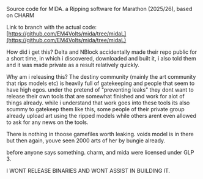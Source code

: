 Source code for MIDA. a Ripping software for Marathon (2025/26), based on CHARM 

Link to branch with the actual code:
[https://github.com/EM4Volts/mida/tree/midaL](https://github.com/EM4Volts/mida/tree/midaL)


How did i get this?
Delta and NBlock accidentally made their repo public for a short time, in which i discovered, downloaded and built it, i also told them and it was made private as a result relatively quickly.

Why am i releasing this?
The destiny community (mainly the art community that rips models etc) is heavily full of gatekeeping and people that seem to have high egos.
under the pretend of "preventing leaks" they dont want to release their own tools that are somewhat finished and work for alot of things already.
while i understand that work goes into these tools its also scummy to gatekeep them like this, some people of their private group already upload art using the ripped models while others arent even allowed to ask for any news on the tools.

There is nothing in thoose gamefiles worth leaking. voids model is in there but then again, youve seen 2000 arts of her by bungie already.

before anyone says something. charm, and mida were licensed under GLP 3.


I WONT RELEASE BINARIES AND WONT ASSIST IN BUILDING IT.
